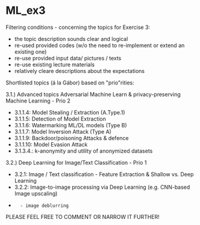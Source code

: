 # ML_ex3

Filtering conditions - concerning the topics for Exercise 3:
- the topic description sounds clear and logical
- re-used provided codes (w/o the need to re-implement or extend an existing one)
- re-use provided input data/ pictures / texts
- re-use existing lecture materials
- relatively cleare descriptions about the expectations


Shortlisted topics (á la Gábor) based on "prio"rities:


3.1.) Advanced topics Adversarial Machine Learn & privacy-preserving Machine Learning - Prio 2
-	3.1.1.4: Model Stealing / Extraction (A.Type.1)
-	3.1.1.5: Detection of Model Extraction
-	3.1.1.6: Watermarking ML/DL models (Type B)
-	3.1.1.7: Model Inversion Attack (Type A)
-	3.1.1.9: Backdoor/poisoning Attacks & defence
-	3.1.1.10: Model Evasion Attack
-	3.1.3.4.: k-anonymity and utility of anonymized datasets

3.2.) Deep Learning for Image/Text Classification - Prio 1
-	3.2.1: Image / Text classification - Feature Extraction & Shallow vs. Deep Learning
-	3.2.2: Image-to-image processing via Deep Learning (e.g. CNN-based Image upscaling)
-		- image deblurring
  
PLEASE FEEL FREE TO COMMENT OR NARROW IT FURTHER!
